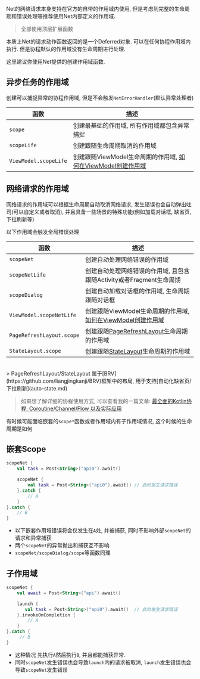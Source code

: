 Net的网络请求本身支持在官方的自带的作用域内使用, 但是考虑到完整的生命周期和错误处理等推荐使用Net内部定义的作用域.

> 全部使用顶层扩展函数

本质上Net的请求动作函数返回的是一个Deferred对象. 可以在任何协程作用域内执行. 但是协程默认的作用域没有生命周期进行处理.

这里建议你使用Net提供的创建作用域函数.

## 异步任务的作用域

创建可以捕捉异常的协程作用域, 但是不会触发`NetErrorHandler`(默认异常处理者)

|函数|描述|
|-|-|
|`scope`|创建最基础的作用域, 所有作用域都包含异常捕捉|
|`scopeLife`|创建跟随生命周期取消的作用域|
|`ViewModel.scopeLife`|创建跟随ViewModel生命周期的作用域, [如何在ViewModel创建作用域](view-model.md)|


## 网络请求的作用域

网络请求的作用域可以根据生命周期自动取消网络请求, 发生错误也会自动弹出吐司(可以自定义或者取消), 并且具备一些场景的特殊功能(例如加载对话框, 缺省页, 下拉刷新等)

以下作用域会触发全局错误处理

| 函数 | 描述 |
|-|-|
|`scopeNet`|创建自动处理网络错误的作用域|
|`scopeNetLife`|创建自动处理网络错误的作用域, 且包含跟随Activity或者Fragment生命周期|
|`scopeDialog`|创建自动加载对话框的作用域, 生命周期跟随对话框|
|`ViewModel.scopeNetLife`|创建跟随ViewModel生命周期的作用域, [如何在ViewModel创建作用域](view-model.md)|
|`PageRefreshLayout.scope`|创建跟随[PageRefreshLayout](https://github.com/liangjingkanji/BRV)生命周期的作用域|
|`StateLayout.scope`|创建跟随[StateLayout](https://github.com/liangjingkanji/BRV)生命周期的作用域|

<br>
> PageRefreshLayout/StateLayout 属于[BRV](https://github.com/liangjingkanji/BRV)框架中的布局, 用于支持[自动化缺省页/下拉刷新](auto-state.md)
<br>


> 如果想了解详细的协程使用方式, 可以查看我的一篇文章: [最全面的Kotlin协程: Coroutine/Channel/Flow 以及实际应用](https://juejin.im/post/6844904037586829320)

有时候可能面临嵌套的`scope*`函数或者作用域内有子作用域情况, 这个时候的生命周期是如何


## 嵌套Scope

```kotlin hl_lines="5"
scopeNet {
    val task = Post<String>("api0").await()

    scopeNet {
        val task = Post<String>("api0").await() // 此时发生请求错误
    }.catch {
        // A
    }
}.catch {
    // B
}
```

- 以下嵌套作用域错误将会仅发生在`A`处, 并被捕获, 同时不影响外部`scopeNet`的请求和异常捕获
- 两个`scopeNet`的异常抛出和捕获互不影响
- `scopeNet/scopeDialog/scope`等函数同理

## 子作用域

```kotlin hl_lines="7 10"
scopeNet {
    val await = Post<String>("api").await()

    launch {
       val task = Post<String>("api0").await()  // 此时发生请求错误
    }.invokeOnCompletion {
        // A
    }
}.catch {
     // B
}
```

- 这种情况 先执行`A`然后执行`B`, 并且都能捕获异常.
- 同时`scopeNet`发生错误也会导致`launch`内的请求被取消, `launch`发生错误也会导致`scopeNet`发生错误


